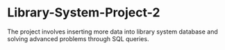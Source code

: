 # Library-System-Project-2
 The project involves inserting more data into library system database and solving advanced problems through SQL queries.

